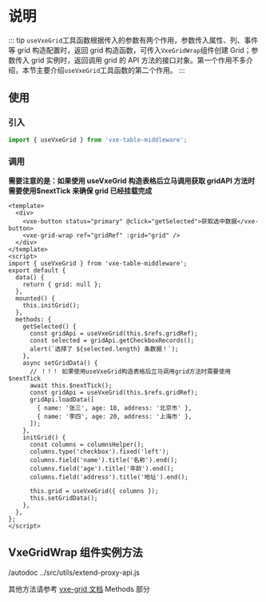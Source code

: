 # 说明

::: tip
`useVxeGrid`工具函数根据传入的参数有两个作用，参数传入属性、列、事件等 grid 构造配置时，返回 grid 构造函数，可传入`VxeGridWrap`组件创建 Grid；参数传入 grid 实例时，返回调用 grid 的 API 方法的接口对象。第一个作用不多介绍，本节主要介绍`useVxeGrid`工具函数的第二个作用。
:::

## 使用

### 引入

```js
import { useVxeGrid } from 'vxe-table-middleware';
```

### 调用

**需要注意的是：如果使用 useVxeGrid 构造表格后立马调用获取 gridAPI 方法时需要使用$nextTick 来确保 grid 已经挂载完成**

```vue {18-19,23-29}
<template>
  <div>
    <vxe-button status="primary" @click="getSelected">获取选中数据</vxe-button>
    <vxe-grid-wrap ref="gridRef" :grid="grid" />
  </div>
</template>
<script>
import { useVxeGrid } from 'vxe-table-middleware';
export default {
  data() {
    return { grid: null };
  },
  mounted() {
    this.initGrid();
  },
  methods: {
    getSelected() {
      const gridApi = useVxeGrid(this.$refs.gridRef);
      const selected = gridApi.getCheckboxRecords();
      alert(`选择了 ${selected.length} 条数据！`);
    },
    async setGridData() {
      // ！！！ 如果使用useVxeGrid构造表格后立马调用grid方法时需要使用$nextTick
      await this.$nextTick();
      const gridApi = useVxeGrid(this.$refs.gridRef);
      gridApi.loadData([
        { name: '张三', age: 18, address: '北京市' },
        { name: '李四', age: 20, address: '上海市' },
      ]);
    },
    initGrid() {
      const columns = columnsHelper();
      columns.type('checkbox').fixed('left');
      columns.field('name').title('名称').end();
      columns.field('age').title('年龄').end();
      columns.field('address').title('地址').end();

      this.grid = useVxeGrid({ columns });
      this.setGridData();
    },
  },
};
</script>
```

## VxeGridWrap 组件实例方法

/autodoc ../src/utils/extend-proxy-api.js

其他方法请参考 [vxe-grid 文档](https://vxetable.cn/v3/#/grid/api?apiKey=grid) Methods 部分
